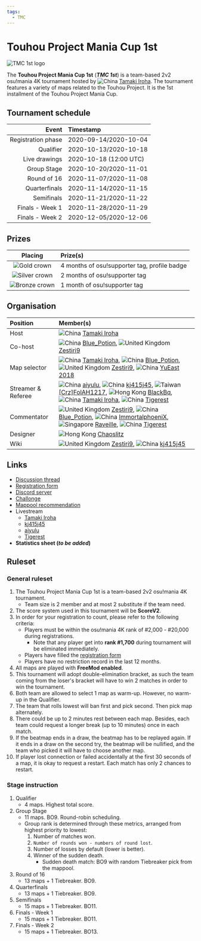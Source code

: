 ```yaml
---
tags:
  - TMC
---
```


# Touhou Project Mania Cup 1st

![TMC 1st logo](img/logo.png)

The **Touhou Project Mania Cup 1st** (***TMC 1st***) is a team-based 2v2 osu!mania 4K tournament hosted by ![][flag_CN] [Tamaki Iroha](https://osu.ppy.sh/users/11238501). The tournament features a variety of maps related to the Touhou Project. It is the 1st installment of the Touhou Project Mania Cup.

## Tournament schedule

| Event | Timestamp |
| --: | :-- |
| Registration phase | 2020-09-14/2020-10-04 |
| Qualifier | 2020-10-13/2020-10-18 |
| Live drawings | 2020-10-18 (12:00 UTC) |
| Group Stage | 2020-10-20/2020-11-01 |
| Round of 16 | 2020-11-07/2020-11-08 |
| Quarterfinals | 2020-11-14/2020-11-15 |
| Semifinals | 2020-11-21/2020-11-22 |
| Finals - Week 1 | 2020-11-28/2020-11-29 |
| Finals - Week 2 | 2020-12-05/2020-12-06 |

## Prizes

| Placing | Prize(s) |
| :-: | :-- |
| ![Gold crown](/wiki/shared/crown-gold.png "1st place") | 4 months of osu!supporter tag, profile badge |
| ![Silver crown](/wiki/shared/crown-silver.png "2nd place") | 2 months of osu!supporter tag |
| ![Bronze crown](/wiki/shared/crown-bronze.png "3rd place") | 1 month of osu!supporter tag |

## Organisation

| Position | Member(s) |
| :-- | :-- |
| Host | ![][flag_CN] [Tamaki Iroha](https://osu.ppy.sh/users/11238501) |
| Co-host | ![][flag_CN] [Blue_Potion](https://osu.ppy.sh/users/13094831), ![][flag_GB] [Zestiri9](https://osu.ppy.sh/users/13338645) |
| Map selector | ![][flag_CN] [Tamaki Iroha](https://osu.ppy.sh/users/11238501), ![][flag_CN] [Blue_Potion](https://osu.ppy.sh/users/13094831), ![][flag_GB] [Zestiri9](https://osu.ppy.sh/users/13338645), ![][flag_CN] [YuEast 2018](https://osu.ppy.sh/users/13953619) |
| Streamer & Referee | ![][flag_CN] [aiyulu](https://osu.ppy.sh/users/189617), ![][flag_CN] [kj415j45](https://osu.ppy.sh/users/9367540), ![][flag_TW] [\[Crz\]FolAH1217](https://osu.ppy.sh/users/6232458), ![][flag_HK] [BlackBq](https://osu.ppy.sh/users/6291741), ![][flag_CN] [Tamaki Iroha](https://osu.ppy.sh/users/11238501), ![][flag_CN] [Tigerest](https://osu.ppy.sh/users/10896564) |
| Commentator | ![][flag_GB] [Zestiri9](https://osu.ppy.sh/users/13338645), ![][flag_CN] [Blue_Potion](https://osu.ppy.sh/users/13094831), ![][flag_CN] [ImmortalphoeniX](https://osu.ppy.sh/users/7080633), ![][flag_SG] [Raveille](https://osu.ppy.sh/users/1388767), ![][flag_CN] [Tigerest](https://osu.ppy.sh/users/10896564) |
| Designer | ![][flag_HK] [Chaoslitz](https://osu.ppy.sh/users/3621552) |
| Wiki | ![][flag_GB] [Zestiri9](https://osu.ppy.sh/users/13338645), ![][flag_CN] [kj415j45](https://osu.ppy.sh/users/9367540) |

## Links

- [Discussion thread](https://osu.ppy.sh/community/forums/topics/1143215)
- [Registration form](https://forms.gle/3K7oxBXehL6W9Zy76 "Google Forms")
- [Discord server](https://discord.gg/NQkEKqj "Discord")
- [Challonge](https://challonge.com/zh_CN/TMC1st "Challonge")
- [Mappool recommendation](https://forms.gle/vD28kudECmMqppyw9 "Google Forms")
- Livestream
  - [Tamaki Iroha](https://live.bilibili.com/4353181 "Bilibili")
  - [kj415j45](https://okinawa.loli.land/live "Bilibili")
  - [aiyulu](https://live.bilibili.com/10183 "Bilibili")
  - [Tigerest](https://live.bilibili.com/869246 "Bilibili")
- **Statistics sheet (*to be added*)**

## Ruleset

### General ruleset

1. The Touhou Project Mania Cup 1st is a team-based 2v2 osu!mania 4K tournament.
   - Team size is 2 member and at most 2 substitute if the team need.
2. The score system used in this tournament will be **ScoreV2**.
3. In order for your registration to count, please refer to the following criteria:
   - Players must be within the osu!mania 4K rank of #2,000 - #20,000 during registrations.
     - Note that any player get into **rank #1,700** during tournament will be eliminated immediately.
   - Players have filled the [registration form](https://forms.gle/3K7oxBXehL6W9Zy76 "Google Forms")
   - Players have no restriction record in the last 12 months.
4. All maps are played with **FreeMod enabled**.
5. This tournament will adopt double-elimination bracket, as such the team coming from the loser's bracket will have to win 2 matches in order to win the tournament.
6. Both team are allowed to select 1 map as warm-up. However, no warm-up in the Qualifier.
7. The team that rolls lowest will ban first and pick second. Then pick map alternately.
8. There could be up to 2 minutes rest between each map. Besides, each team could request a longer break (up to 10 minutes) once in each match.
9. If the beatmap ends in a draw, the beatmap has to be replayed again. If it ends in a draw on the second try, the beatmap will be nullified, and the team who picked it will have to choose another map.
10. If player lost connection or failed accidentally at the first 30 seconds of a map, it is okay to request a restart. Each match has only 2 chances to restart.

### Stage instruction

1. Qualifier
   - 4 maps. Highest total score.
2. Group Stage
   - 11 maps. BO9. Round-robin scheduling.
   - Group rank is determined through these metrics, arranged from highest priority to lowest:
     1. Number of matches won.
     2. `Number of rounds won - numbers of round lost`.
     3. Number of losses by default (lower is better).
     4. Winner of the sudden death.
        - Sudden death match: BO9 with random Tiebreaker pick from the mappool.
3. Round of 16
   - 13 maps + 1 Tiebreaker. BO9.
4. Quarterfinals
   - 13 maps + 1 Tiebreaker. BO9.
5. Semifinals
   - 15 maps + 1 Tiebreaker. BO11.
6. Finals - Week 1
   - 15 maps + 1 Tiebreaker. BO11.
7. Finals - Week 2
   - 15 maps + 1 Tiebreaker. BO13.

[flag_CN]: /wiki/shared/flag/CN.gif "China"
[flag_GB]: /wiki/shared/flag/GB.gif "United Kingdom"
[flag_HK]: /wiki/shared/flag/HK.gif "Hong Kong"
[flag_SG]: /wiki/shared/flag/SG.gif "Singapore"
[flag_TW]: /wiki/shared/flag/TW.gif "Taiwan"

